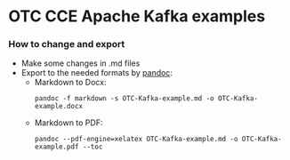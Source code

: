 # OTC CCE Apache Kafka examples

### How to change and export
- Make some changes in .md files
- Export to the needed formats by [pandoc](https://pandoc.org/):
  - Markdown to Docx:
      ```shell
      pandoc -f markdown -s OTC-Kafka-example.md -o OTC-Kafka-example.docx
      ```
  - Markdown to PDF:
      ```shell
      pandoc --pdf-engine=xelatex OTC-Kafka-example.md -o OTC-Kafka-example.pdf --toc
      ```
  